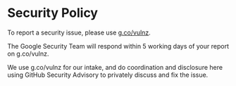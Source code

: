# Security Policy

To report a security issue, please use [g.co/vulnz](https://g.co/vulnz).

The Google Security Team will respond within 5 working days of your report
on g.co/vulnz.

We use g.co/vulnz for our intake, and do coordination and disclosure here
using GitHub Security Advisory to privately discuss and fix the issue.
